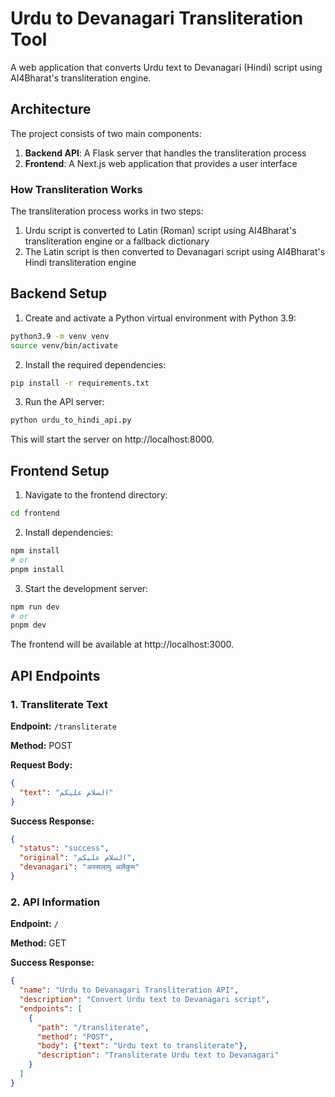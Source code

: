 # Urdu to Devanagari Transliteration Tool

A web application that converts Urdu text to Devanagari (Hindi) script using AI4Bharat's transliteration engine.

## Architecture

The project consists of two main components:
1. **Backend API**: A Flask server that handles the transliteration process
2. **Frontend**: A Next.js web application that provides a user interface

### How Transliteration Works

The transliteration process works in two steps:
1. Urdu script is converted to Latin (Roman) script using AI4Bharat's transliteration engine or a fallback dictionary
2. The Latin script is then converted to Devanagari script using AI4Bharat's Hindi transliteration engine

## Backend Setup

1. Create and activate a Python virtual environment with Python 3.9:

```bash
python3.9 -m venv venv
source venv/bin/activate
```

2. Install the required dependencies:

```bash
pip install -r requirements.txt
```

3. Run the API server:

```bash
python urdu_to_hindi_api.py
```

This will start the server on http://localhost:8000.

## Frontend Setup

1. Navigate to the frontend directory:

```bash
cd frontend
```

2. Install dependencies:

```bash
npm install
# or
pnpm install
```

3. Start the development server:

```bash
npm run dev
# or
pnpm dev
```

The frontend will be available at http://localhost:3000.

## API Endpoints

### 1. Transliterate Text

**Endpoint:** `/transliterate`

**Method:** POST

**Request Body:**
```json
{
  "text": "السلام علیکم"
}
```

**Success Response:**
```json
{
  "status": "success",
  "original": "السلام علیکم",
  "devanagari": "अस्सलामु अलैकुम"
}
```

### 2. API Information

**Endpoint:** `/`

**Method:** GET

**Success Response:**
```json
{
  "name": "Urdu to Devanagari Transliteration API",
  "description": "Convert Urdu text to Devanagari script",
  "endpoints": [
    {
      "path": "/transliterate",
      "method": "POST",
      "body": {"text": "Urdu text to transliterate"},
      "description": "Transliterate Urdu text to Devanagari"
    }
  ]
}
``` 